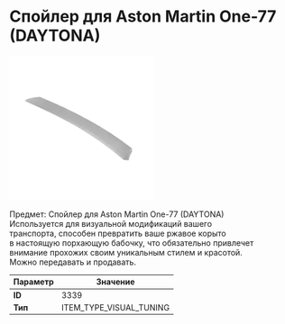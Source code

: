 # Спойлер для Aston Martin One-77 (DAYTONA)

![Item Image](../img/3339.webp?raw=true)

Предмет: Спойлер для Aston Martin One-77 (DAYTONA)<br>Используется для визуальной модификаций вашего<br>транспорта, способен превратить ваше ржавое корыто<br>в настоящую порхающую бабочку, что обязательно привлечет<br>внимание прохожих своим уникальным стилем и красотой.<br>Можно передавать и продавать.


| Параметр | Значение |
|----------|----------|
| **ID** | 3339 |
| **Тип** | ITEM_TYPE_VISUAL_TUNING |

